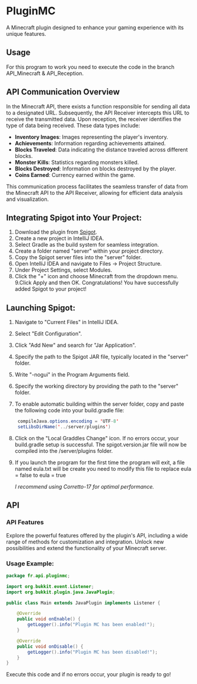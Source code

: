 # PluginMC

A Minecraft plugin designed to enhance your gaming experience with its unique features.

## Usage

For this program to work you need to execute the code in the branch API_Minecraft & API_Reception.

## API Communication Overview

In the Minecraft API, there exists a function responsible for sending all data to a designated URL. Subsequently, the API Receiver intercepts this URL to receive the transmitted data. Upon reception, the receiver identifies the type of data being received. These data types include:

- **Inventory Images**: Images representing the player's inventory.
- **Achievements**: Information regarding achievements attained.
- **Blocks Traveled**: Data indicating the distance traveled across different blocks.
- **Monster Kills**: Statistics regarding monsters killed.
- **Blocks Destroyed**: Information on blocks destroyed by the player.
- **Coins Earned**: Currency earned within the game.

This communication process facilitates the seamless transfer of data from the Minecraft API to the API Receiver, allowing for efficient data analysis and visualization.

## Integrating Spigot into Your Project:

1. Download the plugin from [Spigot](https://getbukkit.org/download/spigot).
2. Create a new project in IntelliJ IDEA.
3. Select Gradle as the build system for seamless integration.
4. Create a folder named "server" within your project directory.
5. Copy the Spigot server files into the "server" folder.
6. Open IntelliJ IDEA and navigate to Files -> Project Structure.
7. Under Project Settings, select Modules.
8. Click the "+" icon and choose Minecraft from the dropdown menu.
9.Click Apply and then OK. Congratulations! You have successfully added Spigot to your project!

## Launching Spigot:

1. Navigate to "Current Files" in IntelliJ IDEA.
2. Select "Edit Configuration".
3. Click "Add New" and search for "Jar Application".
4. Specify the path to the Spigot JAR file, typically located in the "server" folder.
5. Write "-nogui" in the Program Arguments field.
6. Specify the working directory by providing the path to the "server" folder.
7. To enable automatic building within the server folder, copy and paste the following code into your build.gradle file:
   ```java
    compileJava.options.encoding = 'UTF-8'
    setLibsDirName('../server/plugins')
   ```
8. Click on the "Local Graddles Change" icon. If no errors occur, your build.gradle setup is successful. The spigot.version.jar file will now be compiled into the /server/plugins folder.
9. If you launch the program for the first time the program will exit, a file named eula.txt will be create you need to modify this file to replace eula = false to eula = true

   *I recommend using Corretto-17 for optimal performance.*

## API

### API Features

Explore the powerful features offered by the plugin's API, including a wide range of methods for customization and integration. Unlock new possibilities and extend the functionality of your Minecraft server.

### Usage Example:

```java
package fr.api.pluginmc;

import org.bukkit.event.Listener;
import org.bukkit.plugin.java.JavaPlugin;

public class Main extends JavaPlugin implements Listener {

    @Override
    public void onEnable() {
        getLogger().info("Plugin MC has been enabled!");
    }

    @Override
    public void onDisable() {
        getLogger().info("Plugin MC has been disabled!");
    }
}

```
Execute this code and if no errors occur, your plugin is ready to go!
